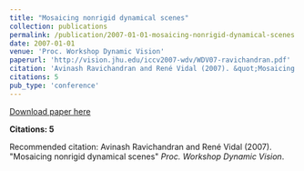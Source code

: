```yaml
---
title: "Mosaicing nonrigid dynamical scenes"
collection: publications
permalink: /publication/2007-01-01-mosaicing-nonrigid-dynamical-scenes
date: 2007-01-01
venue: 'Proc. Workshop Dynamic Vision'
paperurl: 'http://vision.jhu.edu/iccv2007-wdv/WDV07-ravichandran.pdf'
citation: 'Avinash Ravichandran and René Vidal (2007). &quot;Mosaicing nonrigid dynamical scenes&quot; <i>Proc. Workshop Dynamic Vision</i>.'
citations: 5
pub_type: 'conference'
---
```


<a href='http://vision.jhu.edu/iccv2007-wdv/WDV07-ravichandran.pdf'>Download paper here</a>

**Citations: 5**

Recommended citation: Avinash Ravichandran and René Vidal (2007). "Mosaicing nonrigid dynamical scenes" <i>Proc. Workshop Dynamic Vision</i>.